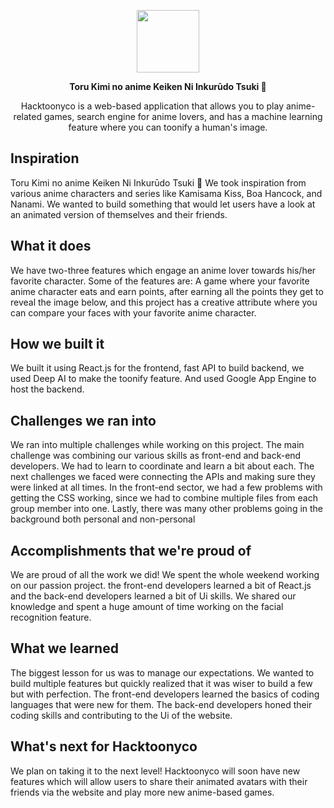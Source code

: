 <p align="center"><img height=100 src="" /></p>

<p align="center">
  <strong>Toru Kimi no anime Keiken Ni Inkurūdo Tsuki 🚀</strong>
</p>

<p align="center">Hacktoonyco is a web-based application that allows you to play anime-related games, search engine for anime lovers, and has a machine learning feature where you can toonify a human's image.</p>

## Inspiration

Toru Kimi no anime Keiken Ni Inkurūdo Tsuki 🚀
We took inspiration from various anime characters and series like Kamisama Kiss, Boa Hancock, and Nanami. We wanted to build something that would let users have a look at an animated version of themselves and their friends.

## What it does

We have two-three features which engage an anime lover towards his/her favorite character. Some of the features are: A game where your favorite anime character eats and earn points, after earning all the points they get to reveal the image below, and this project has a creative attribute where you can compare your faces with your favorite anime character.

## How we built it

We built it using React.js for the frontend, fast API to build backend, we used Deep AI to make the toonify feature. And used Google App Engine to host the backend.

## Challenges we ran into

We ran into multiple challenges while working on this project. The main challenge was combining our various skills as front-end and back-end developers. We had to learn to coordinate and learn a bit about each. The next challenges we faced were connecting the APIs and making sure they were linked at all times. In the front-end sector, we had a few problems with getting the CSS working, since we had to combine multiple files from each group member into one. Lastly, there was many other problems going in the background both personal and non-personal

## Accomplishments that we're proud of

We are proud of all the work we did! We spent the whole weekend working on our passion project. the front-end developers learned a bit of React.js and the back-end developers learned a bit of Ui skills. We shared our knowledge and spent a huge amount of time working on the facial recognition feature.

## What we learned

The biggest lesson for us was to manage our expectations. We wanted to build multiple features but quickly realized that it was wiser to build a few but with perfection. The front-end developers learned the basics of coding languages that were new for them. The back-end developers honed their coding skills and contributing to the Ui of the website.

## What's next for Hacktoonyco

We plan on taking it to the next level! Hacktoonyco will soon have new features which will allow users to share their animated avatars with their friends via the website and play more new anime-based games.
